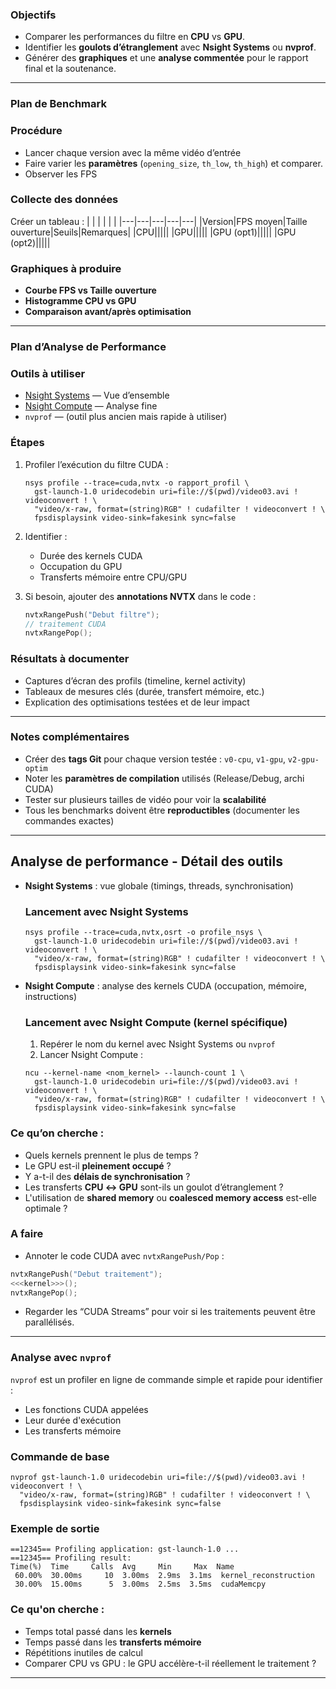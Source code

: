### Objectifs
- Comparer les performances du filtre en **CPU** vs **GPU**.
- Identifier les **goulots d’étranglement** avec **Nsight Systems** ou **nvprof**.
- Générer des **graphiques** et une **analyse commentée** pour le rapport final et la soutenance.
---
### Plan de Benchmark
### Procédure
- Lancer chaque version avec la même vidéo d’entrée
- Faire varier les **paramètres** (`opening_size`, `th_low`, `th_high`) et comparer.
- Observer les FPS
### Collecte des données
Créer un tableau :
|   |   |   |   |   |
|---|---|---|---|---|
|Version|FPS moyen|Taille ouverture|Seuils|Remarques|
|CPU|||||
|GPU|||||
|GPU (opt1)|||||
|GPU (opt2)|||||
### Graphiques à produire
- **Courbe FPS vs Taille ouverture**
- **Histogramme CPU vs GPU**
- **Comparaison avant/après optimisation**
---
### Plan d’Analyse de Performance
### Outils à utiliser
- [Nsight Systems](https://developer.nvidia.com/nsight-systems) — Vue d’ensemble
- [Nsight Compute](https://developer.nvidia.com/nsight-compute) — Analyse fine
- `nvprof` — (outil plus ancien mais rapide à utiliser)
### Étapes
1. Profiler l’exécution du filtre CUDA :
    
    ```Shell
    nsys profile --trace=cuda,nvtx -o rapport_profil \
      gst-launch-1.0 uridecodebin uri=file://$(pwd)/video03.avi ! videoconvert ! \
      "video/x-raw, format=(string)RGB" ! cudafilter ! videoconvert ! \
      fpsdisplaysink video-sink=fakesink sync=false
    ```
    
2. Identifier :
    - Durée des kernels CUDA
    - Occupation du GPU
    - Transferts mémoire entre CPU/GPU
3. Si besoin, ajouter des **annotations NVTX** dans le code :
    
    ```C++
    nvtxRangePush("Debut filtre");
    // traitement CUDA
    nvtxRangePop();
    ```
    
### Résultats à documenter
- Captures d’écran des profils (timeline, kernel activity)
- Tableaux de mesures clés (durée, transfert mémoire, etc.)
- Explication des optimisations testées et de leur impact
---
### Notes complémentaires
- Créer des **tags Git** pour chaque version testée : `v0-cpu`, `v1-gpu`, `v2-gpu-optim`
- Noter les **paramètres de compilation** utilisés (Release/Debug, archi CUDA)
- Tester sur plusieurs tailles de vidéo pour voir la **scalabilité**
- Tous les benchmarks doivent être **reproductibles** (documenter les commandes exactes)
  
---
## Analyse de performance - Détail des outils
  
- **Nsight Systems** : vue globale (timings, threads, synchronisation)
    
    ### Lancement avec Nsight Systems
    
    ```Shell
    nsys profile --trace=cuda,nvtx,osrt -o profile_nsys \
      gst-launch-1.0 uridecodebin uri=file://$(pwd)/video03.avi ! videoconvert ! \
      "video/x-raw, format=(string)RGB" ! cudafilter ! videoconvert ! \
      fpsdisplaysink video-sink=fakesink sync=false
    ```
    
      
    
- **Nsight Compute** : analyse des kernels CUDA (occupation, mémoire, instructions)
    
    ### Lancement avec Nsight Compute (kernel spécifique)
    
    1. Repérer le nom du kernel avec Nsight Systems ou `nvprof`
    2. Lancer Nsight Compute :
    
    ```Shell
    ncu --kernel-name <nom_kernel> --launch-count 1 \
      gst-launch-1.0 uridecodebin uri=file://$(pwd)/video03.avi ! videoconvert ! \
      "video/x-raw, format=(string)RGB" ! cudafilter ! videoconvert ! \
      fpsdisplaysink video-sink=fakesink sync=false
    ```
    
### Ce qu’on cherche :
- Quels kernels prennent le plus de temps ?
- Le GPU est-il **pleinement occupé** ?
- Y a-t-il des **délais de synchronisation** ?
- Les transferts **CPU ↔ GPU** sont-ils un goulot d’étranglement ?
- L'utilisation de **shared memory** ou **coalesced memory access** est-elle optimale ?
### A faire
- Annoter le code CUDA avec `nvtxRangePush/Pop` :
```C++
nvtxRangePush("Debut traitement");
<<<kernel>>>();
nvtxRangePop();
```
- Regarder les “CUDA Streams” pour voir si les traitements peuvent être parallélisés.
---
### Analyse avec `nvprof`
  
`nvprof` est un profiler en ligne de commande simple et rapide pour identifier :
- Les fonctions CUDA appelées
- Leur durée d'exécution
- Les transferts mémoire
### Commande de base
```Shell
nvprof gst-launch-1.0 uridecodebin uri=file://$(pwd)/video03.avi ! videoconvert ! \ 
  "video/x-raw, format=(string)RGB" ! cudafilter ! videoconvert ! \
  fpsdisplaysink video-sink=fakesink sync=false
```
### Exemple de sortie
```Plain
==12345== Profiling application: gst-launch-1.0 ...
==12345== Profiling result:
Time(%)  Time     Calls  Avg     Min     Max  Name
 60.00%  30.00ms     10  3.00ms  2.9ms  3.1ms  kernel_reconstruction
 30.00%  15.00ms      5  3.00ms  2.5ms  3.5ms  cudaMemcpy
```
### Ce qu'on cherche :
- Temps total passé dans les **kernels**
- Temps passé dans les **transferts mémoire**
- Répétitions inutiles de calcul
- Comparer CPU vs GPU : le GPU accélère-t-il réellement le traitement ?
---